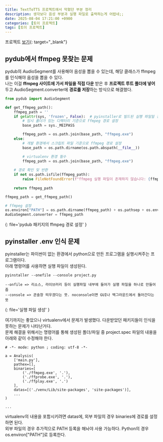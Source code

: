 ```yaml
---
title: TextToTTS 프로젝트에서 막혔던 부분 정리
description: 생각보다 음성 부분과 실행 파일로 출력하는게 어렵네;;
date: 2025-08-04 17:21:00 +0900
categories: [토이 프로젝트]
tags: [토이 프로젝트]
---
```


프로젝트 [보기](https://github.com/roooocks/TextToTTS){: target="_blank"}

## pydub에서 ffmpeg 못찾는 문제
pydub의 AudioSegment를 사용해야 음성을 뽑을 수 있는데, 해당 클래스가 ffmpeg를 인식해야 음성을 뽑을 수 있다. <br>
나는 이걸 **ffmpeg 사이트에 가서 파일을 직접 다운** 받은 후 **프로젝트 루트 폴더에 넣어**두고 AudioSegment.converter에 **경로를 저장**하는 방식으로 해결했다.

```python
from pydub import AudioSegment

def get_ffmpeg_path():
    ffmpeg_path = ''
    if getattr(sys, 'frozen', False):  # pyinstaller로 빌드된 실행 파일일 경우
        # 임시 폴더가 있는 디렉터리 기준으로 ffmpeg 경로 설정
        base_path = sys._MEIPASS

        ffmpeg_path = os.path.join(base_path, "ffmpeg.exe")
    else:
        # 개발 환경에서 스크립트 파일 기준으로 ffmpeg 경로 설정
        base_path = os.path.dirname(os.path.abspath(__file__))

        # virtualenv 환경 필수
        ffmpeg_path = os.path.join(base_path, "ffmpeg.exe")
    
    # 경로 확인 및 반환
    if not os.path.isfile(ffmpeg_path):
        raise FileNotFoundError(f"ffmpeg 실행 파일이 존재하지 않습니다: {ffmpeg_path}")
    
    return ffmpeg_path

ffmpeg_path = get_ffmpeg_path()

# ffmpeg 설정
os.environ["PATH"] = os.path.dirname(ffmpeg_path) + os.pathsep + os.environ["PATH"]
AudioSegment.converter = ffmpeg_path
```
{: file='pydub 패키지의 ffmpeg 경로 설정' }


## pyinstaller .env 인식 문제
pyinstaller는 파이썬이 없는 환경에서 python으로 만든 프로그램을 실행시켜주는 프로그램이다. <br>
아래 명령어를 사용하면 실행 파일이 생성된다.
```
pyinstaller --onefile --console project.py

--onfile => 리소스, 라이브러리 등이 실행파일 내부에 들어가 실행 파일을 하나로 만들어줌
--console => 콘솔창 띄우겠다는 뜻. noconsole이면 GUI나 백그라운드에서 돌아간다는 뜻
```
{: file='실행 파일 생성' }

여기까지는 좋았으나 virtualenv에서 문제가 발생했다. 다운받았던 패키지들이 인식을 못하는 문제가 나타난거다. <br>
문제 해결을 위해서는 명령어를 통해 생성된 폴더/파일 중 project.spec 파일의 내용을 아래와 같이 수정해야 한다.
```
# -*- mode: python ; coding: utf-8 -*-

a = Analysis(
    ['main.py'],
    pathex=[],
    binaries=[
        ('./ffmpeg.exe', '.'),
        ('./ffprobe.exe', '.'),
        ('./ffplay.exe', '.')
    ],
    datas=[('./venv/Lib/site-packages', 'site-packages')],
    ...
)

...
```

virtualenv의 내용을 포함시키려면 datas에, 외부 파일의 경우 binaries에 경로를 설정하면 된다. <br>
외부 파일의 경우 추가적으로 PATH 등록을 해놔야 사용 가능하다. Python의 경우 os.environ["PATH"]로 등록한다.
